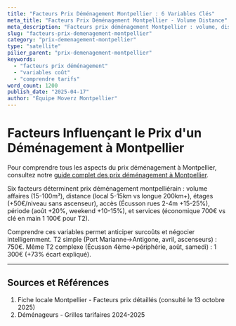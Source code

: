 ```yaml
---
title: "Facteurs Prix Déménagement Montpellier : 6 Variables Clés"
meta_title: "Facteurs Prix Déménagement Montpellier - Volume Distance"
meta_description: "Facteurs prix déménagement Montpellier : volume, distance, étages, accès, période, services. Comprendre tarifs."
slug: "facteurs-prix-demenagement-montpellier"
category: "prix-demenagement-montpellier"
type: "satellite"
pilier_parent: "prix-demenagement-montpellier"
keywords:
  - "facteurs prix déménagement"
  - "variables coût"
  - "comprendre tarifs"
word_count: 1200
publish_date: "2025-04-17"
author: "Équipe Moverz Montpellier"
---
```


# Facteurs Influençant le Prix d'un Déménagement à Montpellier


Pour comprendre tous les aspects du prix déménagement à Montpellier, consultez notre [guide complet des prix déménagement à Montpellier](/blog/prix-demenagement-montpellier/prix-demenagement-montpellier).


Six facteurs déterminent prix déménagement montpelliérain : volume affaires (15-100m³), distance (local 5-15km vs longue 200km+), étages (+50€/niveau sans ascenseur), accès (Écusson rues 2-4m +15-25%), période (août +20%, weekend +10-15%), et services (économique 700€ vs clé en main 1 100€ pour T2).

Comprendre ces variables permet anticiper surcoûts et négocier intelligemment. T2 simple (Port Marianne→Antigone, avril, ascenseurs) : 750€. Même T2 complexe (Écusson 4ème→périphérie, août, samedi) : 1 300€ (+73% écart expliqué).

---

## Sources et Références

1. Fiche locale Montpellier - Facteurs prix détaillés (consulté le 13 octobre 2025)
2. Déménageurs - Grilles tarifaires 2024-2025

